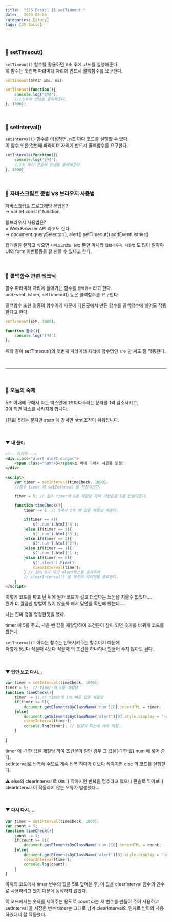 ```yaml
---
title:  "[JS Basic] 15.setTimeout."
date:   2023-03-06
categories: [study]
tags: [JS Basic]
---
```

<br>

### 📂 setTimeout()

`setTimeout()` 함수를 활용하면 n초 후에 코드를 실행해준다.     
이 함수는 첫번째 파라미터 자리에 반드시 콜백함수를 요구한다.

```js
setTimeout(실행할 코드, ms);

setTimeout(function(){
    console.log('안녕');    
    //1초후에 안녕을 출력해준다.
}, 1000);
```

<br>

### 📂 setInterval()
 
`setInterval()` 함수를 이용하면, n초 마다 코드를 실행할 수 있다.     
이 함수 또한 첫번째 파라미터 자리에 반드시 콜백함수를 요구한다.

```js
setIntervla(function(){
    console.log('안녕');
    //1초 마다 콘솔에 안녕을 출력해준다
}, 1000)
```

<br>

### 📌 자바스크립트 문법 VS 브라우저 사용법 

자바스크립트 프로그래밍 문법은?    
→ var let const if function

웹브라우저 사용법은?    
= Web Browser API 라고도 한다.     
→ document.querySelector(), alert() setTimeout() addEventListner()

웹개발을 잘하고 싶으면 `자바스크립트 문법` 뿐만 아니라 `웹브라우저 사용법` 도 많이 알아야 UI와 form 이벤트등을 잘 만들 수 있다고 한다.

<br>

### 📌 콜백함수 관련 테크닉

함수 파라미터 자리에 들어가는 함수를 `콜백함수` 라고 한다.     
addEventListner, setTimeout() 등은 콜백함수를 요구한다.      

콜백함수 또한 일종의 함수이기 때문에 다른곳에서 만든 함수를 콜백함수에 넣어도 작동한다고 한다.

```js
setTimeout(함수, 1000);

function 함수(){
    console.log('안녕');
};
```
위와 같이 setTimeout()의 첫번째 파라미터 자리에 함수명인 `함수` 만 써도 잘 작동한다.

<br>

---
<br>

### 📑 오늘의 숙제

5초 이내에 구매시 라는 박스안에 1초마다 5라는 문자를 1씩 감소시키고,    
0이 되면 박스를 사라지게 합니다.     

(힌트) 5라는 문자만 span 에 감싸면 html조작이 쉬워집니다.     

<br>

#### ▼ 내 풀이

```html
<!-- 타이머 -->
<div class="alert alert-danger">
    <span class="num">5</span>초 이내 구매시 사은품 증정!
</div>

<script>
    var timer = setInterval(timeCheck, 1000);
    //함수 timer 에 setInterval 을 저장시킨다.

    timer = 5; // 함수 timer에 5를 재할당 하여 기본값을 5를 만들어준다.

    function timeCheck(){  
        timer -= 1  // 5에서 1씩 뺀 값을 재할당 해준다.

        if(timer == 4){
            $('.num').html('4');
        }else if(timer == 3){
            $('.num').html('3');
        }else if(timer == 2){
            $('.num').html('2');
        }else if(timer == 1){
            $('.num').html('1');
        }else if(timer == 0){
            $('.alert').hide();
            clearInterval(timer);
        } // 값이 0이 되면 alert박스를 숨겨주며
        // clearInterval() 을 해주어 타이머를 종료한다.
    }
</script>

```

이렇게 코드를 짜고 난 뒤에 뭔가 코드가 길고 더럽다는 느낌을 지울수 없었다....     
뭔가 더 깔끔한 방법이 있지 않을까 해서 답안을 확인해 봤는데....     

나는 진짜 정말 멍청한짓을 했다.     

timer 에 5를 주고, -1을 뺀 값을 재할당하여 조건문이 참이 되면 숫자를 바뀌게 코드를 짰는데     

`setInterval()` 이라는 함수는 반복시켜주는 함수이기 때문에     
저렇게 5보다 작을때 4보다 작을때 의 조건을 하나하나 만들어 주지 않아도 된다..       


<br>

#### ▼ 답안 보고 다시...

```js
var timer = setInterval(timeCheck, 1000);
timer = 5;  // timer 에 5를 재할당
function timeCheck(){
    timer -= 1; // timer에 1씩 빼준 값을 재할당
    if(timer >= 0){
        document.getElementsByClassName('num')[0].innerHTML = timer;
    }else{
        document.getElementsByClassName('alert')[0].style.display = 'none';
        clearInterval(timer);
        console.log(timer); // 멈춰야 되는데 계속 찍힘..
    }
    
}
```
timer 에 -1 한 값을 재할당 하여 조건문이 참인 경우 그 값을(-1 한 값) num 에 넣어 준다.     
setInterval로 반복해 주므로 계속 반복 하다가 0 보다 작아지면 else 의 코드를 실행한다.       

⚠️ else의 clearInterval 로 0보다 작아지면 반복을 멈추려고 했으나 콘솔로 찍어보니 clearInterval 이 작동하지 않는 오류가 발생했다...

<br>

#### ▼ 다시 다시....

```js
var timer = setInterval(timeCheck, 1000);
var count = 5;
function timeCheck(){
    count -= 1;             
    if(count >= 0){
        document.getElementsByClassName('num')[0].innerHTML = count;
    }else{
        document.getElementsByClassName('alert')[0].style.display = 'none';
        clearInterval(timer);
        console.log(count);
    }
}
```

아까의 코드에서 timer 변수의 값을 5로 덮어쓴 후, 이 값을 clearInterval 함수의 인수로 사용하려고 했기 때문에 동작하지 않았다.     

이 코드에서는 숫자를 세어주는 용도로 count 라는 새 변수를 만들어 주어 사용하고      
setInterval 을 저장한 변수 timer는 그대로 남겨 clearInterval의 인자로 받아와 사용하였더니 잘 작동했다.